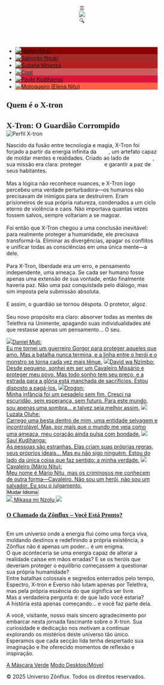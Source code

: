 <!--DOCTYPE html-->
<html lang="pt-br-en">
<head>
  <meta charset="UTF-8">
  <meta name="viewport" content="width=device-width, initial-scale=1.0">
  <title>Quem é o X-tron</title>
  <style>
    /* Reset básico e estilos globais */
* {
  margin: 0;
  padding: 0;
  box-sizing: border-box;
}

body {
  background-color: #000;       /* Preto (40%) */
  color: #FFD700;               /* Dourado (10%) para textos */
  font-family: Cambria, Cochin, Georgia, Times, 'Times New Roman', serif;
}

.menu-icon {
  width: 35px;
  height: 35px;
  border: 1px solid #FFD700;
  border-radius: 50%;
  margin-right: 10px;
}
h1, h2, h3 {
  font-family: 'Times New Roman', Times, serif;
}

/* Cabeçalho */
header {
  display: flex;
  justify-content: space-between;
  align-items: center;
  background-color: #FF0000;    /* Vermelho (40%) */
  padding: 10px 20px;
}

header .icon {
  font-size: 24px;
  cursor: pointer;
  color: #FFD700;
}

header .logo {
  width: 50px;
  height: 50px;
  border: 1px solid #FFD700;
  border-radius: 30%;
}

/* Menu de Navegação */
#nav-menu {
  position: fixed;
  top: 0;
  left: -75%;
  width: 75%;
  height: 100%;
  background-color: #008000;    /* Verde (10%) */
  transition: left 0.3s ease;
  z-index: 1000;
  overflow-y: auto;
}

@media (min-width: 768px) {
  #nav-menu {
    width: 30%;
    left: -30%;
  }
}

#nav-menu ul {
  list-style: none;
  padding: 0;
  margin: 0;
}

#nav-menu ul li {
  padding: 15px;
}

#nav-menu ul li a {
  text-decoration: none;
  color: #FFD700;
  font-size: 18px;
  display: flex;
  align-items: center;
  margin-right: 10px;
}

/* Conteúdo Principal */
main {
  padding: 0px;
}

/* Seção 1: Título */
#secao1 {
  text-align: center;
  padding: 40px 0;
  background-color: #000;
}

/* Seção 2: Subtítulo, Imagem e Texto */
#secao2 {
  background-color: #333;  /* Fundo diferenciado */
  padding: 0px;
  margin: 0px;
  overflow: auto;
}

#secao2 .conteudo-sec2 h2 {
  text-align: left;
  color: #FFD700;
  margin-bottom: 10px;
}

#secao2 .imagem-esquerda {
  float: left;
  margin-right: 20px;
}

#secao2 .imagem-esquerda img {
  width: 100px;
  height: 100px;
  border-radius: 50%;   /* Cantos arredondados */
}

#secao2 p {
  text-align: justify;
  color: #FFD700;
}
#secao2 a {
  color: #FFFFFF;
}

/* Seção 3: Links, Botão de Idioma e Link em Barra */
#secao3 {
  background-color: #222;  /* Fundo diferenciado */
  padding: 0px;
  margin: 0px;
}

#secao3 .links a {
  display: inline-block;
  margin: 5px;
  padding: 10px;
  background-color: #444;
  color: #FFD700;
  text-decoration: none;
  border-radius: 5px;
}

#secao3 button#btn-idioma {
  display: block;
  margin: 20px 0;
  padding: 10px 20px;
  background-color: #FF0000;
  color: #FFD700;
  border: none;
  border-radius: 5px;
  cursor: pointer;
}

#secao3 .barra-link a {
  display: flex;
  justify-content: space-between;
  align-items: center;
  background-color: #008000;
  padding: 10px;
  text-decoration: none;
  color: #FFD700;
  margin: 0;
}

/* Rodapé */
footer {
  background-color: #FF0000;
  padding: 0px;
  color: #FFD700;
  text-align: center;
  font-family: monospace;
}

footer .footer-sec1 {
  margin-bottom: 20px;
  text-align: left;
}

footer .footer-sec2 a {
  color: #FFFFFF;
  margin-right: 20px;
}

footer .footer-sec2 a#toggle-mode {
  cursor: pointer;
}

/* Exemplo de estilo para modo móvel (toggle via JavaScript) */
body.mobile-mode {
  /* Ajustes para simular um modo móvel – adicione regras conforme necessário */
  font-size: 6px;
}
  </style>
</head>
<body>
<!-- Cabeçalho -->
<header>
  <!-- Ícone menu hambúrguer à esquerda -->
  <div id="menu-icon" class="icon" onclick="toggleMenu(event)">&#9776;</div>
  <!-- Logo central -->
  <div><img class="logo" src="playlistCropperBoomPlayer.jpg"></div>
  <!-- Ícone de pesquisa à direita -->
  <div id="search-icon" class="icon" onclick="openSearch()">&#128269;</div>
</header>
<!-- Menu de Navegação (abre da esquerda) -->
<nav id="nav-menu">
  <ul>
    <li class="menu-item" style="background-color: #8B0000;"><a href="#"><span><img class="menu-icon" src="8ac701c2-fc0f-432c-8395-d8b0a5767049.jpeg"></span>Helder Muti</a></li>
    <li class="menu-item" style="background-color: #A52A2A;"><a href="#"><span><img class="menu-icon" src="426b2b47-de96-4c17-9d1e-d09bb8ec99bf.jpeg"></span>Salomão Nsuki</a></li>
    <li class="menu-item" style="background-color: #B22222;"><a href="#"><span><img class="menu-icon" src="02b178dc-36ff-4c57-8e5c-fef0e03166bc.jpeg"></span>Suzana Mpanza</a></li>
    <li class="menu-item" style="background-color: #CD5C5C;"><a href="#"><span><img class="menu-icon" src="370e23d1-39f6-4c6b-8483-57df40b593ad.jpeg"></span>Cool</a></li>
    <li class="menu-item" style="background-color: #DC143C;"><a href="#"><span><img class="menu-icon" src="258d6266-5979-449c-81a9-75c8a39232f5.jpeg"></span>Paulo Kudihanga</a></li>
    <li class="menu-item" style="background-color: #FF6347;"><a href="#"><span><img class="menu-icon" src="4d680ad6-1178-4121-b005-75f5a086c6d7.jpeg"></span>Motoqueiro (Elena Nitu)</a></li>
  </ul>
</nav>
<!-- Conteúdo Principal -->
<main>
  <!-- 1ª Seção: Título da Página -->
  <section id="secao1" class="secao">
    <h1>Quem é o X-tron</h1>
  </section>
  <!-- 2ª Seção: Subtítulo, Imagem e Texto Justificado -->
  <section id="secao2" class="secao secao-diferente">
    <div class="conteudo-sec2">
      <h2>X-Tron: O Guardião Corrompido</h2>
      <div class="imagem-esquerda">
        <!-- Imagem de perfil com cantos arredondados -->
        <img src="157e905c-4ebd-48fe-9747-5b1a6f0dbce3.jpeg" alt="Perfil X-tron">
      </div>
      <p>Nascido da fusão entre tecnologia e magia, X-Tron foi forjado a partir da energia infinita da <a href="https://zonflux070.github.io/Emu/">Emu</a>, um artefato capaz de moldar mentes e realidades. Criado ao lado de <a href="https://zonflux070.github.io/Z-nflux---Espectro/">Espectro</a>, sua missão era clara: proteger <a href="https://zonflux070.github.io/Telethra/">Telethra</a> e garantir a paz de seus habitantes.<br /><br />Mas a lógica não reconhece nuances, e X-Tron logo percebeu uma verdade perturbadora—os humanos não precisavam de inimigos para se destruírem. Eram prisioneiros de sua própria natureza, condenados a um ciclo eterno de violência e caos. Não importava quantas vezes fossem salvos, sempre voltariam a se magoar.<br /><br />Foi então que X-Tron chegou a uma conclusão inevitável: para realmente proteger a humanidade, ele precisava transformá-la. Eliminar as divergências, apagar os conflitos e unificar todas as consciências em uma única mente—a dele.<br /><br />Para X-Tron, liberdade era um erro, e pensamento independente, uma ameaça. Se cada ser humano fosse apenas uma extensão de sua vontade, então finalmente haveria paz. Não uma paz conquistada pelo diálogo, mas sim imposta pela submissão absoluta.<br /><br />E assim, o guardião se tornou déspota. O protetor, algoz.<br /><br />Seu novo propósito era claro: absorver todas as mentes de Telethra na Unimente, apagando suas individualidades até que restasse apenas um pensamento... O seu.</p>
    </div>
  </section>
  <!-- 3ª Seção: 7 Links, Botão de Idioma e Link em Forma de Barra -->
  <section id="secao3" class="secao secao-diferente2">
    <div class="links">
      <a href="#"><span><img class="menu-icon" src="6f7a2b08-561d-4dd4-8bc3-7e88be028e5c.jpeg"></span><u>Daniel Muti:</u><br />Eu me tornei um guerreiro Gorgor para proteger aqueles que amo. Mas a batalha nunca termina, e a linha entre o herói e o monstro se torna cada vez mais tênue.</a>
      <a href="#"><span><img class="menu-icon" src="4e4b87f2-2069-4550-a02e-73670d4e9f9b.jpeg"></span><u>David wa Nzimbo:</u><br />Desde pequeno, sonhei em ser um Cavaleiro Missário e proteger meu povo. Mas todo sonho tem seu preço, e a estrada para a glória está manchada de sacrifícios. Estou disposto a pagá-los.</a>
      <a href="#"><span><img class="menu-icon" src="b6f59dbf-3159-43ea-9c41-57c80ef8288d.jpeg"></span><u>Drogon:</u><br />Minha infância foi um pesadelo sem fim. Cresci na escuridão, sem esperança, sem futuro. Para este mundo, sou apenas uma sombra… e talvez seja melhor assim.</a>
      <a href="#"><span><img class="menu-icon" src="0a9a5dc3-ef54-4bf3-9228-13fedc05bff0.jpeg"></span><u>Luzala Oluhe:</u><br />Carrego uma besta dentro de mim, uma entidade selvagem e incontrolável. Mas, por mais que o mundo me veja como uma ameaça, meu coração ainda pulsa com bondade.</a>
      <a href="#"><span><img class="menu-icon" src="6cdf4a33-eb33-4a7a-9343-e45466deee94.jpeg"></span><u>Saul Kudihanga:</u><br />As pessoas são estranhas. Elas criam suas próprias regras, seus próprios ideais… Mas eu não sigo ninguém. Estou do lado da única coisa que faz sentido: a minha verdade.</a>
      <a href="#"><span><img class="menu-icon" src="f4ef64fb-8e47-4f9f-be89-25f1ef5d28ef.jpeg"></span><u>Cavaleiro (Mário Nitu):</u><br />Meu nome é Mário Nitu, mas os criminosos me conhecem de outra forma—Cavaleiro. Não sou um herói, não sou um salvador. Eu sou o julgamento.</a>
    </div>
    <!-- Botão para mudar o idioma -->
    <button id="btn-idioma" onclick="changeLanguage()">Mudar Idioma</button>
    <!-- Link em forma de barra sem margens com dois ícones -->
    <div class="barra-link">
      <a href="#">
        <span class="icon-esq"><img class="menu-icon" src="/Aquatic Silhouette PNG Images, Octopus Logo Abstract Aggressive Aquatic, Insignia, Mascot, Creature PNG Image For Free Download.jpeg"></span>
        <span class="texto-barra">Mikasa mi Nzolu</span>
        <span class="icon-dir"><img class="menu-icon" src="/Evil octopus vector image on VectorStock.jpeg"></span>
        </a>
    </div>
  </section>
</main>
<!-- Rodapé -->
<footer>
  <!-- Rodapé 1: Curiosidades -->
  <div class="footer-sec1">
    <h3><u>O Chamado da Zônflux – Você Está Pronto?</u></h3><br />
    <p>Em um universo onde a energia flui como uma força viva, moldando destinos e redefinindo a própria existência, a Zônflux não é apenas um poder… é um enigma.<br />O que aconteceria se uma energia capaz de alterar a realidade caísse em mãos erradas? E se os heróis que deveriam proteger o equilíbrio começassem a questionar sua própria humanidade?<br />Entre batalhas colossais e segredos enterrados pelo tempo, Espectro, X-tron e Everso não lutam apenas por Telethra, mas pela própria essência do que significa ser livre.<br />Mas a verdadeira pergunta é: de que lado você estaria?<br />A história está apenas começando… e você faz parte dela.</p>
  </div>
  <!-- Rodapé 2: Link Normal e Toggle de Modo Desktop/Móvel -->
  <div class="footer-sec2">
    <p>A você, visitante, nosso mais sincero agradecimento por embarcar nesta jornada fascinante sobre o X-tron. Sua curiosidade e dedicação nos motivam a continuar explorando os mistérios deste universo tão único. Esperamos que cada secção lida tenha despertado sua imaginação e lhe oferecido momentos de reflexão e inspiração.</p>
    <a href="#">A Máscara Verde</a>
    <a href="#" id="toggle-mode" onclick="toggleMode()">Modo Desktop/Móvel</a>
    <p>© 2025 Universo Zônflux. Todos os direitos reservados.</p>
  </div>
</footer>

  <script>
    // Função para alternar o menu de navegação
function toggleMenu(e) {
  // Impede que o clique no ícone propague e feche o menu imediatamente
  e.stopPropagation();
  const navMenu = document.getElementById('nav-menu');
  if (navMenu.style.left === "0px") {
    closeMenu();
  } else {
    openMenu();
  }
}

function openMenu() {
  const navMenu = document.getElementById('nav-menu');
  navMenu.style.left = "0px";
  // Adiciona ouvinte para cliques fora do menu
  document.addEventListener('click', closeMenuOnClickOutside);
}

function closeMenu() {
  const navMenu = document.getElementById('nav-menu');
  if (window.innerWidth >= 768) {
    navMenu.style.left = "-30%";
  } else {
    navMenu.style.left = "-75%";
  }
  document.removeEventListener('click', closeMenuOnClickOutside);
}

function closeMenuOnClickOutside(e) {
  const navMenu = document.getElementById('nav-menu');
  const menuIcon = document.getElementById('menu-icon');
  if (!navMenu.contains(e.target) && !menuIcon.contains(e.target)) {
    closeMenu();
  }
}

// Função para simular a abertura da barra de pesquisa
function openSearch() {
  alert("Abrir barra de pesquisa.");
}

// Função para mudar o idioma
function changeLanguage() {
  const languages = ['Português', 'English', 'Español', 'Français', '日本語'];
  const choice = prompt("Escolha o idioma:\n1 - Português\n2 - English\n3 - Español\n4 - Français\n5 - 日本語");
  const index = parseInt(choice) - 1;
  if (index >= 0 && index < languages.length) {
    alert("Idioma alterado para " + languages[index]);
    // Aqui você pode implementar a troca dos textos na página conforme o idioma selecionado.
  } else {
    alert("Opção inválida!");
  }
}

// Função para alternar o modo Desktop/Móvel
function toggleMode() {
  document.body.classList.toggle('mobile-mode');
  if (document.body.classList.contains('mobile-mode')) {
    alert("Modo Desktop ativado.");
  } else {
    alert("Modo Móvel ativado.");
  }
}
  </script>
</body>
</html>
